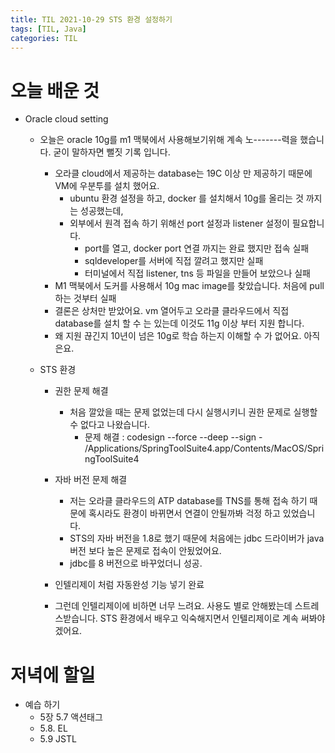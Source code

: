 ```yaml
---
title: TIL 2021-10-29 STS 환경 설정하기 
tags: [TIL, Java]
categories: TIL
---
```


# 오늘 배운 것 
- Oracle cloud setting 
    - 오늘은 oracle 10g를 m1 맥북에서 사용해보기위해 계속 노-------력을 했습니다. 굳이 말하자면 뻘짓 기록 입니다. 
        - 오라클 cloud에서 제공하는 database는 19C 이상 만 제공하기 때문에 VM에 우분투를 설치 했어요. 
            - ubuntu 환경 설정을 하고, docker 를 설치해서 10g를 올리는 것 까지는 성공했는데, 
            - 외부에서 원격 접속 하기 위해선 port 설정과 listener 설정이 필요합니다. 
                - port를 열고, docker port 연결 까지는 완료 했지만 접속 실패 
                - sqldeveloper를 서버에 직접 깔려고 했지만 실패 
                - 터미널에서 직접 listener, tns 등 파일을 만들어 보았으나 실패 
        - M1 맥북에서 도커를 사용해서 10g mac image를 찾았습니다. 처음에 pull 하는 것부터 실패 
        - 결론은 상처만 받았어요. vm 열어두고 오라클 클라우드에서 직접 database를 설치 할 수 는 있는데 이것도 11g 이상 부터 지원 합니다. 
        - 왜 지원 끊긴지 10년이 넘은 10g로 학습 하는지 이해할 수 가 없어요. 아직은요. 
        

    - STS 환경 
        - 권한 문제 해결 
            - 처음 깔았을 때는 문제 없었는데 다시 실행시키니 권한 문제로 실행할 수 없다고 나왔습니다. 
                - 문제 해결 : codesign --force --deep --sign - /Applications/SpringToolSuite4.app/Contents/MacOS/SpringToolSuite4
        - 자바 버전 문제 해결 
            - 저는 오라클 클라우드의 ATP database를 TNS를 통해 접속 하기 때문에 혹시라도 환경이 바뀌면서 연결이 안될까봐 걱정 하고 있었습니다. 
            - STS의 자바 버전을 1.8로 했기 때문에 처음에는 jdbc 드라이버가 java 버전 보다 높은 문제로 접속이 안됬었어요.
            - jdbc를 8 버전으로 바꾸었더니 성공. 

        - 인텔리제이 처럼 자동완성 기능 넣기 완료 
    
        - 그런데 인텔리제이에 비하면 너무 느려요. 사용도 별로 안해봤는데 스트레스받습니다. STS 환경에서 배우고 익숙해지면서 인텔리제이로 계속 써봐야겠어요. 

# 저녁에 할일 

- 예습 하기 
    - 5장 5.7  액션태그 
    - 5.8. EL
    - 5.9  JSTL 

